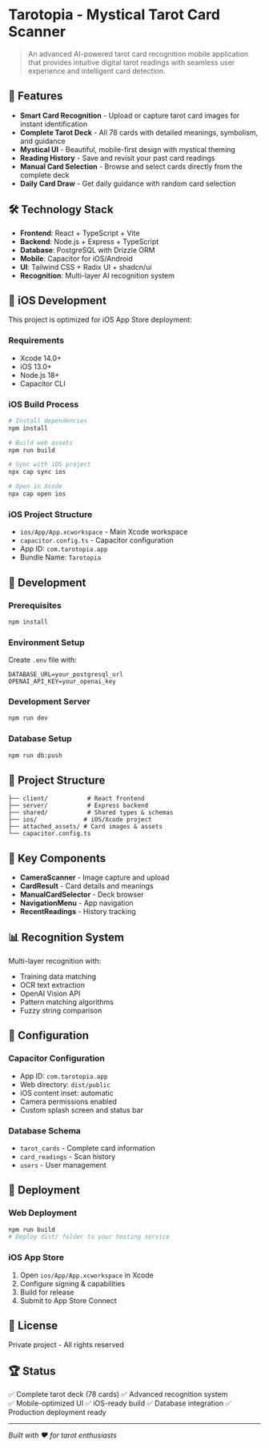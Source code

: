 # Tarotopia - Mystical Tarot Card Scanner

> An advanced AI-powered tarot card recognition mobile application that provides intuitive digital tarot readings with seamless user experience and intelligent card detection.

## 🌟 Features

- **Smart Card Recognition** - Upload or capture tarot card images for instant identification
- **Complete Tarot Deck** - All 78 cards with detailed meanings, symbolism, and guidance
- **Mystical UI** - Beautiful, mobile-first design with mystical theming
- **Reading History** - Save and revisit your past card readings
- **Manual Card Selection** - Browse and select cards directly from the complete deck
- **Daily Card Draw** - Get daily guidance with random card selection

## 🛠 Technology Stack

- **Frontend**: React + TypeScript + Vite
- **Backend**: Node.js + Express + TypeScript
- **Database**: PostgreSQL with Drizzle ORM
- **Mobile**: Capacitor for iOS/Android
- **UI**: Tailwind CSS + Radix UI + shadcn/ui
- **Recognition**: Multi-layer AI recognition system

## 📱 iOS Development

This project is optimized for iOS App Store deployment:

### Requirements
- Xcode 14.0+
- iOS 13.0+
- Node.js 18+
- Capacitor CLI

### iOS Build Process
```bash
# Install dependencies
npm install

# Build web assets
npm run build

# Sync with iOS project
npx cap sync ios

# Open in Xcode
npx cap open ios
```

### iOS Project Structure
- `ios/App/App.xcworkspace` - Main Xcode workspace
- `capacitor.config.ts` - Capacitor configuration
- App ID: `com.tarotopia.app`
- Bundle Name: `Tarotopia`

## 🚀 Development

### Prerequisites
```bash
npm install
```

### Environment Setup
Create `.env` file with:
```
DATABASE_URL=your_postgresql_url
OPENAI_API_KEY=your_openai_key
```

### Development Server
```bash
npm run dev
```

### Database Setup
```bash
npm run db:push
```

## 📁 Project Structure

```
├── client/           # React frontend
├── server/           # Express backend
├── shared/           # Shared types & schemas
├── ios/             # iOS/Xcode project
├── attached_assets/ # Card images & assets
└── capacitor.config.ts
```

## 🎯 Key Components

- **CameraScanner** - Image capture and upload
- **CardResult** - Card details and meanings
- **ManualCardSelector** - Deck browser
- **NavigationMenu** - App navigation
- **RecentReadings** - History tracking

## 📊 Recognition System

Multi-layer recognition with:
- Training data matching
- OCR text extraction
- OpenAI Vision API
- Pattern matching algorithms
- Fuzzy string comparison

## 🔧 Configuration

### Capacitor Configuration
- App ID: `com.tarotopia.app`
- Web directory: `dist/public`
- iOS content inset: automatic
- Camera permissions enabled
- Custom splash screen and status bar

### Database Schema
- `tarot_cards` - Complete card information
- `card_readings` - Scan history
- `users` - User management

## 🚀 Deployment

### Web Deployment
```bash
npm run build
# Deploy dist/ folder to your hosting service
```

### iOS App Store
1. Open `ios/App/App.xcworkspace` in Xcode
2. Configure signing & capabilities
3. Build for release
4. Submit to App Store Connect

## 📝 License

Private project - All rights reserved

## 🏆 Status

✅ Complete tarot deck (78 cards)
✅ Advanced recognition system  
✅ Mobile-optimized UI
✅ iOS-ready build
✅ Database integration
✅ Production deployment ready

---

*Built with ❤️ for tarot enthusiasts*